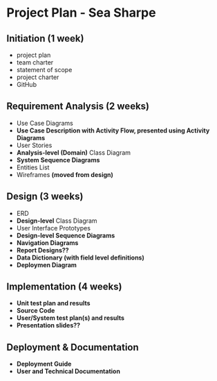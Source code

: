 # Project Plan - Sea Sharpe

## Initiation (1 week)
- project plan
- team charter
- statement of scope
- project charter
- GitHub

## Requirement Analysis (2 weeks)
- Use Case Diagrams
- **Use Case Description with Activity Flow, presented using Activity Diagrams**
- User Stories
- **Analysis-level (Domain)** Class Diagram
- **System Sequence Diagrams**
- Entities List
- Wireframes **(moved from design)**

## Design (3 weeks)
- ERD
- **Design-level** Class Diagram
- User Interface Prototypes
- **Design-level Sequence Diagrams**
- **Navigation Diagrams**
- **Report Designs??**
- **Data Dictionary (with field level definitions)**
- **Deploymen Diagram**

## Implementation (4 weeks)
- **Unit test plan and results**
- **Source Code**
- **User/System test plan(s) and results**
- **Presentation slides??**

## Deployment & Documentation
- **Deployment Guide**
- **User and Technical Documentation**
